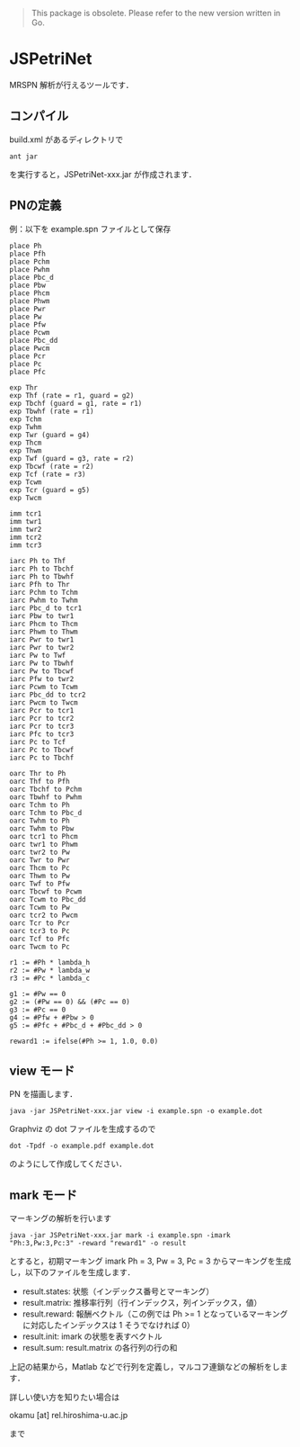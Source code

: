 > This package is obsolete. Please refer to the new version written in Go.

# JSPetriNet

MRSPN 解析が行えるツールです．

## コンパイル

build.xml があるディレクトリで

```
ant jar
```

を実行すると，JSPetriNet-xxx.jar が作成されます．

## PNの定義

例：以下を example.spn ファイルとして保存

```
place Ph
place Pfh
place Pchm
place Pwhm
place Pbc_d
place Pbw
place Phcm
place Phwm
place Pwr
place Pw
place Pfw
place Pcwm
place Pbc_dd
place Pwcm
place Pcr
place Pc
place Pfc

exp Thr
exp Thf (rate = r1, guard = g2)
exp Tbchf (guard = g1, rate = r1)
exp Tbwhf (rate = r1)
exp Tchm
exp Twhm
exp Twr (guard = g4)
exp Thcm
exp Thwm
exp Twf (guard = g3, rate = r2)
exp Tbcwf (rate = r2)
exp Tcf (rate = r3)
exp Tcwm
exp Tcr (guard = g5)
exp Twcm

imm tcr1
imm twr1
imm twr2
imm tcr2
imm tcr3

iarc Ph to Thf
iarc Ph to Tbchf
iarc Ph to Tbwhf
iarc Pfh to Thr
iarc Pchm to Tchm
iarc Pwhm to Twhm
iarc Pbc_d to tcr1
iarc Pbw to twr1
iarc Phcm to Thcm
iarc Phwm to Thwm
iarc Pwr to twr1
iarc Pwr to twr2
iarc Pw to Twf
iarc Pw to Tbwhf
iarc Pw to Tbcwf
iarc Pfw to twr2
iarc Pcwm to Tcwm
iarc Pbc_dd to tcr2
iarc Pwcm to Twcm
iarc Pcr to tcr1
iarc Pcr to tcr2
iarc Pcr to tcr3
iarc Pfc to tcr3
iarc Pc to Tcf
iarc Pc to Tbcwf
iarc Pc to Tbchf

oarc Thr to Ph
oarc Thf to Pfh
oarc Tbchf to Pchm
oarc Tbwhf to Pwhm
oarc Tchm to Ph
oarc Tchm to Pbc_d
oarc Twhm to Ph
oarc Twhm to Pbw
oarc tcr1 to Phcm
oarc twr1 to Phwm
oarc twr2 to Pw
oarc Twr to Pwr
oarc Thcm to Pc
oarc Thwm to Pw
oarc Twf to Pfw
oarc Tbcwf to Pcwm
oarc Tcwm to Pbc_dd
oarc Tcwm to Pw
oarc tcr2 to Pwcm
oarc Tcr to Pcr
oarc tcr3 to Pc
oarc Tcf to Pfc
oarc Twcm to Pc

r1 := #Ph * lambda_h
r2 := #Pw * lambda_w
r3 := #Pc * lambda_c

g1 := #Pw == 0
g2 := (#Pw == 0) && (#Pc == 0)
g3 := #Pc == 0
g4 := #Pfw + #Pbw > 0
g5 := #Pfc + #Pbc_d + #Pbc_dd > 0

reward1 := ifelse(#Ph >= 1, 1.0, 0.0)
```

## view モード

PN を描画します．

```
java -jar JSPetriNet-xxx.jar view -i example.spn -o example.dot
```

Graphviz の dot ファイルを生成するので

```
dot -Tpdf -o example.pdf example.dot
```

のようにして作成してください．

## mark モード

マーキングの解析を行います

```
java -jar JSPetriNet-xxx.jar mark -i example.spn -imark "Ph:3,Pw:3,Pc:3" -reward "reward1" -o result
```

とすると，初期マーキング imark Ph = 3, Pw = 3, Pc = 3 からマーキングを生成し，以下のファイルを生成します．

* result.states: 状態（インデックス番号とマーキング）
* result.matrix: 推移率行列（行インデックス，列インデックス，値）
* result.reward: 報酬ベクトル（この例では Ph >= 1 となっているマーキングに対応したインデックスは 1 そうでなければ 0）
* result.init: imark の状態を表すベクトル
* result.sum: result.matrix の各行列の行の和

上記の結果から，Matlab などで行列を定義し，マルコフ連鎖などの解析をします．

詳しい使い方を知りたい場合は

okamu [at] rel.hiroshima-u.ac.jp

まで

